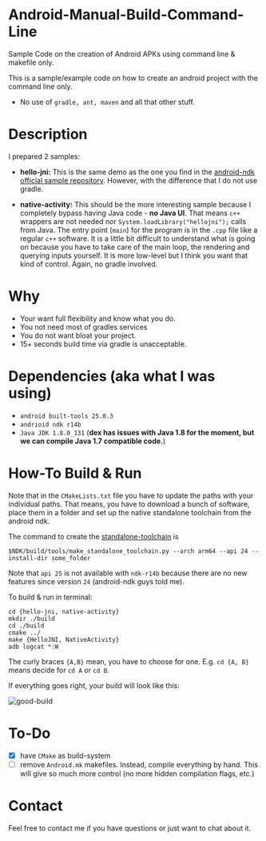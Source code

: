# Android-Manual-Build-Command-Line
Sample Code on the creation of Android APKs using command line &amp; makefile only.

This is a sample/example code on how to create an android project with the command line only. 
- No use of ```gradle, ant, maven``` and all that other stuff.

# Description
I prepared 2 samples:

- **hello-jni:** This is the same demo as the one you find in the [android-ndk official sample repository](https://github.com/googlesamples/android-ndk). However, with the difference that I do not use gradle.

- **native-activity:** This should be the more interesting sample because I completely bypass having Java code - **no Java UI**. That means `c++` wrappers are not needed nor `System.loadLibrary("hellojni");` calls from Java. The entry point (`main`) for the program is in the `.cpp` file like a regular `c++` software. It is a little bit difficult to understand what is going on because you have to take care of the main loop, the rendering and querying inputs yourself. It is more low-level but I think you want that kind of control. Again, no gradle involved.

# Why
- Your want full flexibility and know what you do.
- You not need most of gradles services
- You do not want bloat your project.
- 15+ seconds build time via gradle is unacceptable.

# Dependencies (aka what I was using)
- `android built-tools 25.0.3`
- `andrioid ndk r14b`
- `Java JDK 1.8.0_131` (**dex has issues with Java 1.8 for the moment, but we can compile Java 1.7 compatible code.**)

# How-To Build & Run
Note that in the `CMakeLists.txt` file you have to update the paths with your individual paths. That means, you have to download a bunch of software, place them in a folder and set up the native standalone toolchain from the android ndk.

The command to create the [standalone-toolchain](https://developer.android.com/ndk/guides/standalone_toolchain.html) is

```
$NDK/build/tools/make_standalone_toolchain.py --arch arm64 --api 24 --install-dir some_folder
```
Note that `api 25` is not available with `ndk-r14b` because there are no new features since version `24` (android-ndk guys told me).


To build & run in terminal:
```
cd {hello-jni, native-activity}
mkdir ./build 
cd ./build
cmake ../
make {HelloJNI, NativeActivity}
adb logcat *:W
```

The curly braces `{A,B}` mean, you have to choose for one. E.g. `cd {A, B}` means decide for `cd A` or `cd B`.

If everything goes right, your build will look like this:

![good-build](http://i.imgur.com/dqXF0lE.png)

# To-Do

- [x] have `CMake` as build-system
- [ ] remove `Android.mk` makefiles. Instead, compile everything by hand. This will give so much more control (no more hidden compilation flags, etc.)

# Contact

Feel free to contact me if you have questions or just want to chat about it.

